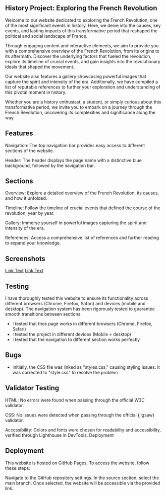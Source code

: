 ## History Project: Exploring the French Revolution
Welcome to our website dedicated to exploring the French Revolution, one of the most significant events in history. Here, we delve into the causes, key events, and lasting impacts of this transformative period that reshaped the political and social landscape of France.

Through engaging content and interactive elements, we aim to provide you with a comprehensive overview of the French Revolution, from its origins to its aftermath. Discover the underlying factors that fueled the revolution, explore its timeline of crucial events, and gain insights into the revolutionary ideals that shaped the movement.

Our website also features a gallery showcasing powerful images that capture the spirit and intensity of the era. Additionally, we have compiled a list of reputable references to further your exploration and understanding of this pivotal moment in history.

Whether you are a history enthusiast, a student, or simply curious about this transformative period, we invite you to embark on a journey through the French Revolution, uncovering its complexities and significance along the way.


 ## Features

Navigation: The top navigation bar provides easy access to different sections of the website.

Header: The header displays the page name with a distinctive blue background, followed by the navigation bar.

## Sections

Overview: Explore a detailed overview of the French Revolution, its causes, and how it unfolded.

Timeline: Follow the timeline of crucial events that defined the course of the revolution, year by year.

Gallery: Immerse yourself in powerful images capturing the spirit and intensity of the era.

References: Access a comprehensive list of references and further reading to expand your knowledge.


## Screenshots
[Link Text](./print1.png)
[Link Text](./print2.jpg)


## Testing

I have thoroughly tested this website to ensure its functionality across different browsers (Chrome, Firefox, Safari) and devices (mobile and desktop). The navigation system has been rigorously tested to guarantee smooth transitions between sections.

* I tested that thos page works in different browsers (Chrome, Firefox, Safari)
* I tested the project in different devices (Mobile + desktop)
* I tested that the navigation to different section works perfectly

## Bugs

* Initially, the CSS file was linked as "styles.css," causing styling issues. It was corrected to "style.css" to resolve the problem.


## Validator Testing
HTML: No errors were found when passing through the official W3C validator.

CSS: No issues were detected when passing through the official (jigsaw) validator.

Accessibility: Colors and fonts were chosen for readability and accessibility, verified through Lighthouse in DevTools.
Deployment


## Deployment
This website is hosted on GitHub Pages. To access the website, follow these steps:

Navigate to the GitHub repository settings.
In the source section, select the main branch.
Once selected, the website will be accessible via the provided link.